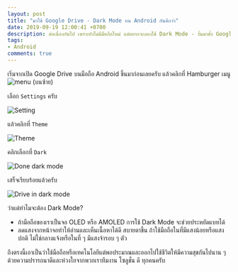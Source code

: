 ```yaml
---
layout: post
title: "มาใช้ Google Drive - Dark Mode บน Android กันดีกว่า"
date: 2019-09-19 12:00:41 +0700
description: ต่อเนื่องกันไป เพราะยังไม่มีมือถือใหม่ แต่อยากจะลองใช้ Dark Mode - งั้นมาตั้ง Google Drive ให้เป็น Dark Mode กันเลย
tags:
- Android
comments: true
---
```

เริ่มจากเปิด Google Drive บนมือถือ Android ขึ้นมาก่อนเลยครับ แล้วคลิกที่ Hamburger เมนู ![menu](https://res.cloudinary.com/sdees-reallife/image/upload/v1568874982/menu-hamburger.png) (บนซ้าย)

เลือก `Settings` ครับ

![Setting](https://res.cloudinary.com/sdees-reallife/image/upload/v1568874990/drive-dark-1.png)

แล้วคลิกที่ `Theme`

![Theme](https://res.cloudinary.com/sdees-reallife/image/upload/v1568874997/drive-dark-2.png)

คลิกเลือกที่ `Dark`

![Done dark mode](https://res.cloudinary.com/sdees-reallife/image/upload/v1568875406/drive-dark-4.png)

เสร็จเรียบร้อยแล้วครับ

![Drive in dark mode](https://res.cloudinary.com/sdees-reallife/image/upload/v1568875007/drive-dark-3.png)

ว่าแต่ทำไมจะต้อง Dark Mode?
- ถ้ามือถือของเราเป็นจอ OLED หรือ AMOLED การใช้ Dark Mode จะช่วยประหยัดแบทได้
- ลดแสงจากหน้าจอทำให้อ่านและเห็นเนื้อหาได้ดี สบายตาขึ้น ถ้าใช้มือถือในที่มีแสงน้อยหรือแสงปกติ ไม่ใช่กลางแจ้งหรือในที่ ๆ มีแสงจ้ารอบ ๆ ตัว

ถึงตรงนี้เอาเป็นว่าใช้มือถือหรือเทคโนโลยีแต่พอประมาณและออกไปใช้ชีวิตให้มีความสุขกันไปนาน ๆ ด้วยความปรารถนาดีและห่วงใยจากพวกเราทีมงาน โซลูชั่น ดี ทุกคนครับ
